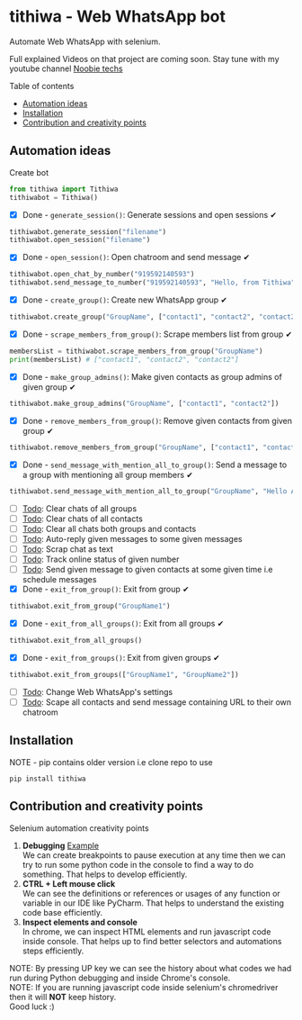 # tithiwa - Web WhatsApp bot

Automate Web WhatsApp with selenium.

Full explained Videos on that project are coming soon. Stay tune with my youtube channel [Noobie techs](https://www.youtube.com/c/NoobieTechsTithi_mukherjee/)

Table of contents
  * [Automation ideas](#automation-ideas)
  * [Installation](#installation)
  * [Contribution and creativity points](#contribution)
## Automation ideas
Create bot 
```python
from tithiwa import Tithiwa
tithiwabot = Tithiwa()
```
- [x] Done - `generate_session()`: Generate sessions and open sessions ✔ 
```python
tithiwabot.generate_session("filename")
tithiwabot.open_session("filename")
```
- [x] Done - `open_session()`: Open chatroom and send message ✔ 
```python
tithiwabot.open_chat_by_number("919592140593")
tithiwabot.send_message_to_number("919592140593", "Hello, from Tithiwa")
```
- [x] Done - `create_group()`: Create new WhatsApp group ✔ 
```python
tithiwabot.create_group("GroupName", ["contact1", "contact2", "contact2"])
```
- [x] Done - `scrape_members_from_group()`: Scrape members list from group ✔ 
```python
membersList = tithiwabot.scrape_members_from_group("GroupName")
print(membersList) # ["contact1", "contact2", "contact2"]
```
- [x] Done - `make_group_admins()`: Make given contacts as group admins of given group ✔ 
```python
tithiwabot.make_group_admins("GroupName", ["contact1", "contact2"])
```
- [x] Done - `remove_members_from_group()`: Remove given contacts from given group ✔ 
```python
tithiwabot.remove_members_from_group("GroupName", ["contact1", "contact2"])
```
- [x] Done - `send_message_with_mention_all_to_group()`: Send a message to a group with mentioning all group members ✔ 
```python
tithiwabot.send_message_with_mention_all_to_group("GroupName", "Hello All")
```
- [ ] [Todo](https://github.com/Tithibots/tithiwa/issues/23): Clear chats of all groups  
- [ ] [Todo](https://github.com/Tithibots/tithiwa/issues/24): Clear chats of all contacts 
- [ ] [Todo](https://github.com/Tithibots/tithiwa/issues/25): Clear all chats both groups and contacts 
- [ ] [Todo](https://github.com/Tithibots/tithiwa/issues/26): Auto-reply given messages to some given messages 
- [ ] [Todo](https://github.com/Tithibots/tithiwa/issues/27): Scrap chat as text 
- [ ] [Todo](https://github.com/Tithibots/tithiwa/issues/28): Track online status of given number 
- [ ] [Todo](https://github.com/Tithibots/tithiwa/issues/29): Send given message to given contacts at some given time i.e schedule messages 
- [x] Done - `exit_from_group()`: Exit from group ✔
```python
tithiwabot.exit_from_group("GroupName1")
```
- [x] Done - `exit_from_all_groups()`: Exit from all groups ✔
```python
tithiwabot.exit_from_all_groups()
```
- [x] Done - `exit_from_groups()`: Exit from given groups ✔
```python
tithiwabot.exit_from_groups(["GroupName1", "GroupName2"])
```
- [ ] [Todo](https://github.com/Tithibots/tithiwa/issues/39): Change Web WhatsApp's settings 
- [ ] [Todo](https://github.com/Tithibots/tithiwa/issues/42): Scape all contacts and send message containing URL to their own chatroom 

## Installation 
NOTE - pip contains older version i.e clone repo to use

`
pip install tithiwa
`
## Contribution and creativity points
Selenium automation creativity points 
1. **Debugging** [Example](https://github.com/Tithibots/tithiwa/issues/50#issuecomment-710778130)<br> We can create breakpoints to pause execution at any time then we can try to run some python code in the console to find a way to do something. That helps to develop efficiently.  
2. **CTRL + Left mouse click** <br> We can see the definitions or references or usages of any function or variable in our IDE like PyCharm. That helps to understand the existing code base efficiently.
3. **Inspect elements and console** <br> In chrome, we can inspect HTML elements and run javascript code inside console. That helps up to find better selectors and automations steps efficiently.

NOTE: By pressing UP key we can see the history about what codes we had run during Python debugging and inside Chrome's console.<br> 
NOTE: If you are running javascript code inside selenium's chromedriver then it will **NOT** keep history.<br>
Good luck :)
